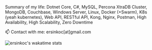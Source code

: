 Summary of my life: Dotnet Core, C#, MySQL, Percona XtraDB Cluster, MongoDB, Couchbase, Windows Server, Linux, Docker (+Swarm), K8s (yeah kubernetes), Web API, RESTful API, Kong, Nginx, Postman, High Availability, High Scalability, Zero Downtime

📫 Contact with me: ersinkoc[at]gmail.com


![ersinkoc's wakatime stats](https://github-readme-stats.vercel.app/api/wakatime?username=ersinkoc)
